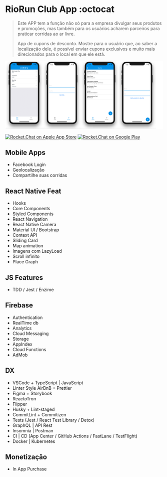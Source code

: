# RioRun Club App :octocat

> Este APP tem a função não só para a empresa divulgar seus produtos e promoções, mas também para os usuários acharem parceiros para praticar corridas ao ar livre.
>
> App de cupons de desconto. Mostre para o usuário que, ao saber a localização dele, é possível enviar cupons exclusivos e muito mais direcionados para o local em que ele está.

![App Demo](/src/assets/app-base.png "App Demo")

[![Rocket.Chat on Apple App Store](https://user-images.githubusercontent.com/551004/29770691-a2082ff4-8bc6-11e7-89a6-964cd405ea8e.png)](https://itunes.apple.com/us/app/rocket-chat/id1148741252?mt=8)
[![Rocket.Chat on Google Play](https://user-images.githubusercontent.com/551004/29770692-a20975c6-8bc6-11e7-8ab0-1cde275496e0.png)](https://play.google.com/store/apps/details?id=chat.rocket.android)

## Mobile Apps

+ Facebook Login
+ Geolocalização
+ Compartilhe suas corridas

## React Native Feat

+ Hooks
+ Core Components
+ Styled Components
+ React Navigation
+ React Native Camera
+ Material UI / Bootstrap
+ Context API
+ Sliding Card
+ Map animation
+ Imagens com LazyLoad
+ Scroll infinito
+ Place Graph

## JS Features

+ TDD / Jest / Enzime

## Firebase

+ Authentication
+ RealTime db
+ Analytics
+ Cloud Messaging
+ Storage
+ AppIndex
+ Cloud Functions
+ AdMob

## DX

+ VSCode + TypeScript | JavaScript
+ Linter Style AirBnB + Prettier
+ Figma + Storybook
+ ReactoTron
+ Flipper
+ Husky + Lint-staged
+ CommitLint + Commitizen
+ Tests (Jest / React Test Library / Detox)
+ GraphQL | API Rest
+ Insomnia | Postman
+ CI | CD (App Center / GitHub Actions / FastLane / TestFlight)
+ Docker | Kubernetes

## Monetização

+ In App Purchase
